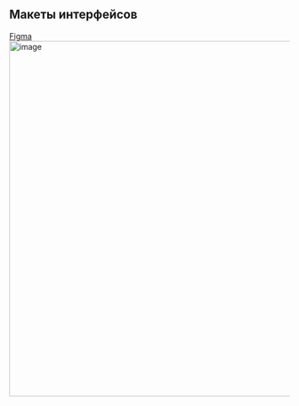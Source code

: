 ## Макеты интерфейсов
[Figma](https://www.figma.com/design/zOQ9GbH1DtSa6JkyOmpsuG/Untitled?node-id=0-1&p=f&t=MfbPRSWbeADhdJhU-0)
<img width="910" height="639" alt="image" src="https://github.com/user-attachments/assets/3d73a142-291e-4b5b-af5e-1101acfd9861" />

